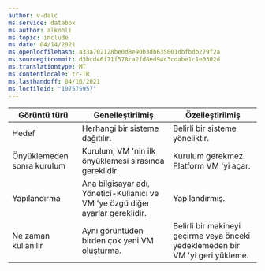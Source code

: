 ```yaml
---
author: v-dalc
ms.service: databox
ms.author: alkohli
ms.topic: include
ms.date: 04/14/2021
ms.openlocfilehash: a33a702128be0d8e90b3db635001dbfbdb279f2a
ms.sourcegitcommit: d3bcd46f71f578ca2fd8ed94c3cdabe1c1e0302d
ms.translationtype: MT
ms.contentlocale: tr-TR
ms.lasthandoff: 04/16/2021
ms.locfileid: "107575957"
---
```

|Görüntü türü  |Genelleştirilmiş  |Özelleştirilmiş  |
|---------|---------|---------|
|Hedef     |Herhangi bir sisteme dağıtılır.         | Belirli bir sisteme yöneliktir.        |
|Önyüklemeden sonra kurulum     | Kurulum, VM 'nin ilk önyüklemesi sırasında gereklidir.          | Kurulum gerekmez. <br> Platform VM 'yi açar.        |
|Yapılandırma     |Ana bilgisayar adı, Yönetici-Kullanıcı ve VM 'ye özgü diğer ayarlar gereklidir.         |Yapılandırmış.         |
|Ne zaman kullanılır     |Aynı görüntüden birden çok yeni VM oluşturma.         |Belirli bir makineyi geçirme veya önceki yedeklemeden bir VM 'yi geri yükleme.         |
